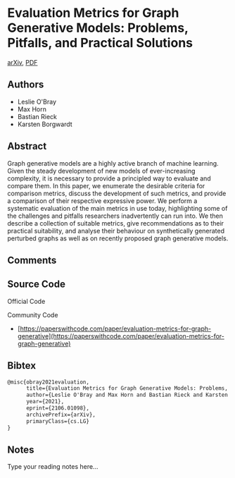 
# Evaluation Metrics for Graph Generative Models: Problems, Pitfalls, and Practical Solutions

[arXiv](https://arxiv.org/abs/2106.01098), [PDF](https://arxiv.org/pdf/2106.01098.pdf)

## Authors

- Leslie O'Bray
- Max Horn
- Bastian Rieck
- Karsten Borgwardt

## Abstract

Graph generative models are a highly active branch of machine learning. Given the steady development of new models of ever-increasing complexity, it is necessary to provide a principled way to evaluate and compare them. In this paper, we enumerate the desirable criteria for comparison metrics, discuss the development of such metrics, and provide a comparison of their respective expressive power. We perform a systematic evaluation of the main metrics in use today, highlighting some of the challenges and pitfalls researchers inadvertently can run into. We then describe a collection of suitable metrics, give recommendations as to their practical suitability, and analyse their behaviour on synthetically generated perturbed graphs as well as on recently proposed graph generative models.

## Comments



## Source Code

Official Code



Community Code

- [https://paperswithcode.com/paper/evaluation-metrics-for-graph-generative](https://paperswithcode.com/paper/evaluation-metrics-for-graph-generative)

## Bibtex

```tex
@misc{obray2021evaluation,
      title={Evaluation Metrics for Graph Generative Models: Problems, Pitfalls, and Practical Solutions}, 
      author={Leslie O'Bray and Max Horn and Bastian Rieck and Karsten Borgwardt},
      year={2021},
      eprint={2106.01098},
      archivePrefix={arXiv},
      primaryClass={cs.LG}
}
```

## Notes

Type your reading notes here...

